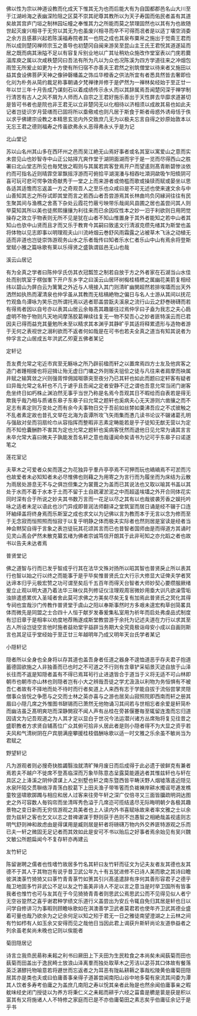 <!-- { "loadSidebar": true } -->
佛以性为宗以神道设教而化成天下惟其无为也而后能大有为自国都郡邑名山大川至于江湖岭海之表幽深险阻之区莫不崇其祀尊其教所以为天子寿国而佑民者盖有其道矣故其宫庐门垣之制林园坛幢之奉惟其力之所能而莫之禁理固然也以其有为也故随世起灭废兴相寻于无穷以其无为也虽废兴相寻而卒不可得而冺者是以适丁壊空消委之余方且感慕兴起若陈溪福寿院者其一也院之成也其泉布粟帛之施出于觉斋王君而所以成则楚冈禅师宗玉之善导也初楚冈自闽来游吴至昆山主王氏王君恱其道遂延而居之既而病其湫隘不足以有容复斥别业地以广其址稍劝众施改作堂室表以门庑若爨湢库庾之属以次咸秩楚冈曰吾法有所为凡以为众也况陈溪为四方学道往来之冲烟包雨笠无所爰止如更为十方使有所归宿不亦善夫王君然之别筑僧堂以待来者又施田以益其食设佛菩萨天神之像钟磬幡盖之饰瓜华橙香之供法所宜有者悉具然皆去奢即俭化刓为朴务从简约裁足称事朝诵夕梵禅律并修于是俨然为一禅林矣经始于至正廿一年以廿三年十月告成乃谋刻石以着成绩传示永乆而以其辞属焉吾闻楚冈深于禅学制行清苦有古人之风不屑为人师而人自宗之王君好施乐善出于天性屏去华靡求道甚切是皆可书者也是院也非王君无以立非楚冈无以化相待以济相须以成故其易也如此夫记者岂徒识岁月营缮而已固将所以埀儆戒也则凡居于斯食于斯者毋惑外诱毋恬于佚以求乎佛建宗设教之本精思玄览内外交致庶几无为以极夫忘言自得之妙原始敦本以无忘王君之德则福寿之传虽欲弗永乆恶得弗永乆乎是为记

北山堂记

苏以山名州其山多在西环州之邑而吴江絶无山焉好事者或名其室以寓爱山之意而实未尝见山也妙智寺中山正公姑择亢爽作堂于湖阴面湖而宇于是一览而尽得西山之胜署曰北山堂志所见也毎梵放之暇则与其属若宾客登焉开户而望逺则髙青断碧惨淡依约而可指名近则晴霏空翠飘摇浮游而可俯拾平湖滉瀁与相吞吐澒洞歘吸乍阳倐阴可喜可玩可悲可愕争效奇献秀于一堂之上而来游者或倚槛而歌或操牍而赋或晏坐以思各适其适憺而忘返盖一方之奇观吾人之至乐也众咸曰是不可无述也使来速文余与中山善知其志之所存试即其堂而言之若西山者吾尝游焉其长林曲坞负冈縁涧往往有民生聚其间与渔樵之舍髙下杂处云霞花竹蔽亏映带乐哉阆风县圃之居也盖尝问其人则举莫知其所以美也徒熈熙攘攘为利往来而已余因叹性本之妙一汨于利欲则日用罔觉操存之效立乎物表则无所不见是犹在山者不知山惟置身于其外者能知之若中山者其知山也欤中山贤而且才而又乐于教育今其嗣曰致逺文行清淑克缵先绪其为斯堂也盖将体物以见志即事以明理观夫山川流峙烟云巻舒风雨霜露之沾被草木飞泳之动植无适而非道也岂徒崇饰游观务山水之乐者哉传曰知者乐水仁者乐山中山有焉余将登斯堂赋小雅之篇咏歌有莱以乐得贤之盛孰谓兹邑无山也哉

溪云山居记

有为全真之学者曰陈仲孚氏仿其衣冠瓢笠之制若自放于方之外者家在石湖当山水佳处而别筑室于楞伽峯下开户东乡字之曰溪云山居环树檆桂梧槚之属幽花美箭复相经纬以碧山为屏白云为篱篱之外近与人境接入其门则清旷幽閴超然若排埃壒而出天外洒然如执热而濯清泉也仲孚虽从其教而无枯槁絶物之偏日与名人士游从其间以抚花竹观鱼鸟谭咏为笑乐岂所谓托焉以逃者耶盖尝翫夫溪泉之流行山云之舒巻磅礴而若有得焉者因以自号亦以表其山居云余毎髙其趣屡往过焉仲孚曰子盍为我志之夫心扃虚明不物于物则凡天地间摩荡胶葛禅续往复无一物不契吾心之妙者匪特溪云而已君因夫已得而益充其量勉所未至以精求其本渊乎其静旷乎其适将释累遗形与造物者游于无何之表视世之溺利欲而不返者何如哉是在可书也若夫全真之道当有知其说者为仲孚言之山居成五年洪武乙夘夏五佛者某记

定轩记

吾友费允常之宅近市宾至无觞咏之所乃辟前楹而轩之以置席焉四方士友及他宾客之造门者踵相接也将迎揖让殆无虚日门墉之外则贩夫驵侩之徒与凡往来者肩摩而袂属井赋之输箕敛之兴则强胥悍佣嘂呶隳突至夜分乃已其轩也如此而题曰定轩客有疑者曰异哉允常之名轩也不几于谑乎且吾闻之定者安静不迁之谓也吾意允常当闭门谢客危坐终日如朽株止渊泊然无事乎当世乃称是名焉今吾观其日不暇给而自表若是得无欺我乎哉乃相与质诸东皋子东皋子曰允常之题轩也奚病夫心无天游则六凿攘之而不足志有素定则万变处之而有余今夫事物日交于吾前如丝棼如羮沸吾应之不忒彼触之不乱者素定故也昔孔文举在北海为袁谭所攻飞矢雨集而慿几读书论议不辍诸葛孔明与强敌对垒而羽扇纶巾从容指挥而整暇非志素定畴能若是乎子徒知无猷无营以为定而不知伧囊酬酢不害其为定也允常之题轩也奚病客怃然而退他日见允常为诵其言言未卒允常大喜曰微夫子孰能发吾名轩之意也哉谨闻命矣请书为记可乎东皋子曰诺遂笔之

莲花室记

夫草木之可爱者众矣而莲之为花独异乎羣卉亭亭焉不可狎而玩也皜皜焉不可淤而污也故爱者未必知知者未必尽惟佛也则藉之为用寄之为言行而为履坐而为床结为云散为雨居处游息无不与之俱岂但集之为裳葺之为盖而已其说法也又取以喻其书盖以其处于水而不着于水本于土而不留于土自疏濯淤泥之中而超遥埃壒之外开合同体花实同时深有合于所说之妙夫其书数万言而一花足以尽之其有以也哉彼袭芳香之娱托吟咏之适者未足以语此也沙门异成即普润法师翻译之堂筑室而居日诵是经不辍于口连环紬绎盖将终身焉而乐斯室之成也求文以为记佛以言为教而本于无言以念为修而至于无念寂而恒照照而恒寂于以复乎明静之体而极夫实际者也然则居是室读是经者当神会黙契自得于言象之表岂徒玩其花颂其言而已也昔智者国师由是而得道方其诵时见灵山髙会俨然未散克纂玄绪为佛者宗诚笃信开朗其于此非茍知之亦允蹈之者也故书以告夫未达者焉

普贤堂记

佛之道智与行而已发乎智成乎行其在法华文殊对扬所以昭其智也普贤戾止所以表其行也智以始之行以终之而能事于是乎毕矣惟普贤氏立大行示大修显大证俾夫学者冥达谛本归乎元极宏赞之功可谓至矣后千五百年而得天台智者大师妙契心要缵服厥绪爰立止观以明大道乃着法华三昧仪具列修证仪注理观周宻微妙用埀大训凡欲澡雪垢浊排遣惑累优入圣域者舍此莫可求佛之方美矣尽矣无复有加焉此普贤氏之冥化其得专祠也宜哉沙门传教作普贤堂于虞山之阳以奉斯事然时方多艰未遑宏构草创简畧具体而微先是同盟之士合四十人恒于献岁发春爰集私室用为祈年而启处弗虔品式制度有愆旧章于是相率以劝度地荐贿遂成斯堂教尝游于余托为记述夫道在力行以求其至古人所设岂徒空言他时施者益劝堂宇益辟当务期大全究竟极诣母安小成以自画则斯言也其足征乎堂经始于至正廿三年越明年乃成又明年天台氏学者某记

小隠轩记

隠者所以全身也全身将以存其道也盖吾身者任道之器身不遑恤道恶乎存夫君子抱道蓄德固欲施之人非独善而已也时之不可道之不行则有含章铲采韬景灭迹自放于山泽长往而不返是知隠者盖有不得已焉耳茍行止进退皆合于道当于义将无适不可山林即朝市也朝市亦山林也则隠者岂有小大之辨哉吾徒之学尤汲汲以利物为务恒惧有不被吾仁者故有不择地而处不待时而行者矣道上人来西有志于学能自拔于流俗尝掌灵隠僧事众皆恱之争愿与之交而士林之英亦喜与之游也居吴山寂照院即西南而轩之册其眉曰小隠几席之外惟图书缾锡而已萧然无他物诵习其间若与世相忘者余爱是轩简朴而幽洁虽乏髙明爽垲而深静閴寂不闻人声有丛桂在旁甚偃蹇毎至辄留连澹而忘归道因请文为记吾观道之为人其才足以显白于世况今法运潜兴诸方丛席殆将复见往昔之盛职教者方求贤自辅髙位广众其俯可拾非乆居此者是则小隠者得不为大显之资乎若夫风和气清树阴在户宾朋满座攀援桂枝倡酬咏歌以适一时文雅之乐余虽不敏尚当为君赋之

野望轩记

凡为游观者则必搜奇抉胜蠲翳浊就清旷殚月废日而后成得于此必遗于彼鲜克有兼者焉若夫不越户不徙席不登髙临深而万象毕陈意态呈露莫能遁逃者其惟兹轩也与轩在具区之上洚溪之阴仲谟谋上人之别墅也轩之南东暨西皆平畴沃野人烟墟落逺近隠见水泉阡陌交贯聨络浮青荡白胶葛下上田夫渔子带笭箵而负袯襫岸耕水擉谣咢逓发樵童牧竖啸歌踯躅与相应和居人过客来往旁午轩之深广仅倍寻又三面皆牖疏明洞达图史之外可容数人毎钩帘而坐清晖秀色溢于几席迩可揽结逺尽无际晦明朝夕各极其趣景物之变日新而无穷信游观之具美者也上人读内外书喜赋咏故来者率文雅之士以余尝为兹轩之客也乞文以志之昔禆谌谋于野则获于邑则不岂愚智之相絶哉盖视逺则志明气舒则神和故虑由是得谋用是臧则居是轩者将磅礴万物内外交养匪特游观之乐而已夫一轩之微固无足记者而其效如此是安可不书以贻后之好事者焉余始见有吴兴魏文敏公所题扁闻今不复存轩亦再建云

友竹轩记

陈留谢聘之儒者也性嗜竹故居多竹名其轩曰友竹轩而征文为记夫友者友其德也友其德不于其人于其物岂有说乎昔卫武公年九十有五犹进修不已诗人美而歌之其诗曰瞻彼淇澳菉竹猗猗又曰菉竹青青菉竹如箦其引兴髙逺遣辞有序何其善形容君子之德乎哉卫地固多竹非武公不足以友之竹虽美非诗人不足以言之意当是时举卫国所有皆事我者也惟竹也可与友其在于今见猗猗青青者则思武公焉思武公而不见得见似人者宁无空谷跫然之喜乎谢君种学绩文乐道行义盖尝出为安丘令辄自免归其居是轩也日以问学自修讲习为事暇则顾瞻咏歌如在淇澳善学卫武者莫君若也使年齐卫武其德业盛着可量也哉乃欲余为之记余何足以知之矧于君无一日之雅徒南望澄湖之上云林之间有竹如栉有人如玉余又安得而见之哉他日当因此君上谒获升斯轩尚论友道叅益者之列余虽老矣尚未晚也记则以俟能者

菊田隠居记

诗言立我烝民昜称耒耜之利书曰厥田上下夫田为生民粒食之本尚矣未闻蓺菊而田也蓺菊而田盖出于逸民畸士放浪山泽离羣而独处取草木之芳洁以苾芬其口体故有餐落英泛湛醪托物喻意若将遯世而忘返者之为耳恶有陇畆耕耨之事哉松陵黄伯庸菊田隠居其亦是类也夫或曰伯庸善事亲得子道甚尝闻南阳山谷中地多菊有泉流其间委为潭其人饮者多寿考伯庸之为盖庶几南阳之寿以恱其亲者此殆是也然余闻伯庸事亲之暇躭味经史闭门授徒以为养方将秉仁义之耒耜而耕乎六经之菑畬是穮是蓘是获是积以富其有又将施诸人人不特修之家庭而已是不亦伯庸菊田之素志矣乎伯庸征余记于是乎书

